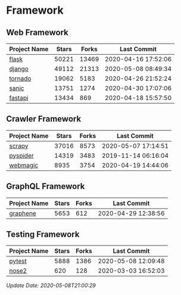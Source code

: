 # Framework

## Web Framework

| Project Name | Stars | Forks | Last Commit |
| ------------ | ----- | ----- | ----------- |
| [flask](https://github.com/pallets/flask) | 50221 | 13469 | 2020-04-16 17:52:06 |
| [django](https://github.com/django/django) | 49112 | 21313 | 2020-05-08 08:49:34 |
| [tornado](https://github.com/tornadoweb/tornado) | 19062 | 5183 | 2020-04-26 21:52:24 |
| [sanic](https://github.com/huge-success/sanic) | 13751 | 1274 | 2020-04-30 17:07:06 |
| [fastapi](https://github.com/tiangolo/fastapi) | 13434 | 869 | 2020-04-18 15:57:50 |

## Crawler Framework

| Project Name | Stars | Forks | Last Commit |
| ------------ | ----- | ----- | ----------- |
| [scrapy](https://github.com/scrapy/scrapy) | 37016 | 8573 | 2020-05-07 17:14:51 |
| [pyspider](https://github.com/binux/pyspider) | 14319 | 3483 | 2019-11-14 06:16:04 |
| [webmagic](https://github.com/code4craft/webmagic) | 8935 | 3754 | 2020-04-19 14:44:06 |

## GraphQL Framework

| Project Name | Stars | Forks | Last Commit |
| ------------ | ----- | ----- | ----------- |
| [graphene](https://github.com/graphql-python/graphene) | 5653 | 612 | 2020-04-29 12:38:56 |

## Testing Framework

| Project Name | Stars | Forks | Last Commit |
| ------------ | ----- | ----- | ----------- |
| [pytest](https://github.com/pytest-dev/pytest) | 5888 | 1386 | 2020-05-08 12:09:48 |
| [nose2](https://github.com/nose-devs/nose2) | 620 | 128 | 2020-03-03 16:52:03 |

*Update Date: 2020-05-08T21:00:29*